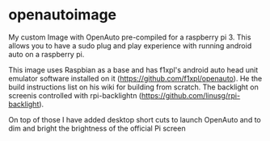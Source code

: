 # openautoimage
My custom Image with OpenAuto pre-compiled for a raspberry pi 3. This allows you to have a sudo plug and play experience with running android auto on a raspberry pi.

This image uses Raspbian as a base and has f1xpl's android auto head unit emulator software installed on it (https://github.com/f1xpl/openauto). He the build instructions list on his wiki for building from scratch. The backlight on screenis controlled with rpi-backlightn (https://github.com/linusg/rpi-backlight).

On top of those I have added desktop short cuts to launch OpenAuto and to dim and bright the brightness of the official Pi screen
